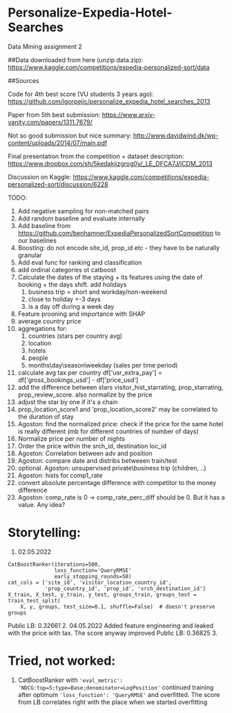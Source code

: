 # Personalize-Expedia-Hotel-Searches
 Data Mining assignment 2

##Data downloaded from here (unzip data.zip):
https://www.kaggle.com/competitions/expedia-personalized-sort/data


##Sources

Code for 4th best score (VU students 3 years ago):
https://github.com/igorpejic/personalize_expedia_hotel_searches_2013

Paper from 5th best submission:
https://www.arxiv-vanity.com/papers/1311.7679/


Not so good submission but nice summary:
http://www.davidwind.dk/wp-content/uploads/2014/07/main.pdf


Final presentation from the competition + dataset description:
https://www.dropbox.com/sh/5kedakjizgrog0y/_LE_DFCA7J/ICDM_2013


Discussion on Kaggle:
https://www.kaggle.com/competitions/expedia-personalized-sort/discussion/6228

TODO:
1. Add negative sampling for non-matched pairs
2. Add random baseline and evaluate internally
3. Add baseline from https://github.com/benhamner/ExpediaPersonalizedSortCompetition to our baselines
4. Boosting: do not encode site_id, prop_id etc - they have to be naturally granular
5. Add eval func for ranking and classification
6. add ordinal categories ot catboost
7. Calculate the dates of the staying + its features using the date of booking + the days shift. add holidays
   1. business trip = short and workday/non-weekend
   2. close to holiday +-3 days
   3. is a day off during a week day
8. Feature prooning and importance with SHAP
9. average country price
10. aggregations for:
    1. countries (stars per country avg)
    2. location
    3. hotels
    4. people
    5. months\day\season\weekday (sales per time period)
11. calculate avg tax per country df['usr_extra_pay'] = df['gross_bookings_usd'] - df['price_usd']
12. add the difference between stars visitor_hist_starrating, prop_starrating, prop_review_score. also normalize by the price
13. adjust the star by one if it's a chain
14. prop_location_score1 and 'prop_location_score2' may be correlated to the duration of stay
15. Agoston: find the normalized price: check if the price for the same hotel is really different (mb for different countries of number of days)
16. Normalize price per number of nights
17. Order the price within the srch_id, destination loc_id
18. Agoston: Correlation between adv and position
19. Agoston: compare date and distribs betweeen train/test
20. optional. Agoston: unsupervised private\business trip (children, ..)
21. Agoston: hists for comp1_rate
22. convert absolute percentage difference with competitor to the money difference
23. Agoston: comp_rate is 0 -> comp_rate_perc_diff should be 0. But it has a value. Any idea?

# Storytelling:
1. 02.05.2022
```
CatBoostRanker(iterations=500, 
               loss_function='QueryRMSE'
               early_stopping_rounds=50)
cat_cols = ['site_id', 'visitor_location_country_id',
            'prop_country_id', 'prop_id', 'srch_destination_id']
X_train, X_test, y_train, y_test, groups_train, groups_test = train_test_split(
    X, y, groups, test_size=0.1, shuffle=False)  # doesn't preserve groups
```
Public LB: 0.32661
2. 04.05.2022
Added feature engineering and leaked with the price with tax. The score anyway improved
Public LB: 0.36825
3. 


# Tried, not worked:
1. CatBoostRanker with ```'eval_metric': 'NDCG:top=5;type=Base;denominator=LogPosition'``` continued training after optimum ```'loss_function': 'QueryRMSE'``` and overfitted. The score from LB correlates right with the place when we started overfitting 
